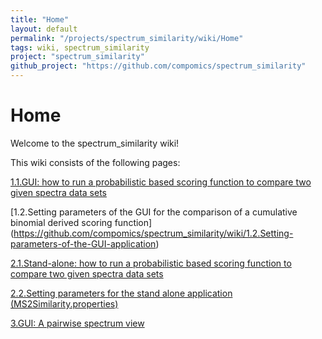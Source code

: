 ```yaml
---
title: "Home"
layout: default
permalink: "/projects/spectrum_similarity/wiki/Home"
tags: wiki, spectrum_similarity
project: "spectrum_similarity"
github_project: "https://github.com/compomics/spectrum_similarity"
---
```


# Home
Welcome to the spectrum_similarity wiki!

This wiki consists of the following pages:

[1.1.GUI: how to run a probabilistic based scoring function to compare two given spectra data sets](https://github.com/compomics/spectrum_similarity/wiki/1.1.GUI:-how-to-run-a-probabilistic-based-scoring-function-to-compare-two-given-spectra-data-sets)

[1.2.Setting parameters of the GUI for the comparison of a cumulative binomial derived scoring function] (https://github.com/compomics/spectrum_similarity/wiki/1.2.Setting-parameters-of-the-GUI-application)


[2.1.Stand-alone: how to run a probabilistic based scoring function to compare two given spectra data sets](https://github.com/compomics/spectrum_similarity/wiki/2.1.Stand-alone:-how-to-run-a-probabilistic-based-scoring-function-to-compare-two-given-spectra-data-sets)
    
[2.2.Setting parameters for the stand alone application (MS2Similarity.properties)](https://github.com/compomics/spectrum_similarity/wiki/2.2.Setting-parameters-of-the-stand-alone-application-%28MS2Similarity.properties%29)




[3.GUI: A pairwise spectrum view](https://github.com/compomics/spectrum_similarity/wiki/3.GUI:-a-pairwise-spectrum-view)





